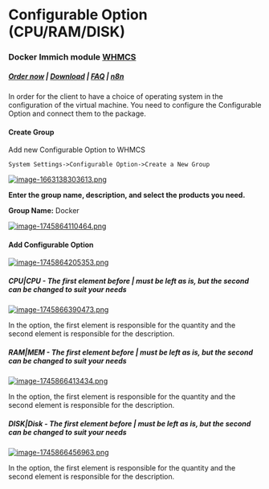 # Configurable Option (CPU/RAM/DISK)

### Docker Immich module **[WHMCS](https://puqcloud.com/link.php?id=77)** 

#####  [Order now](https://puqcloud.com/whmcs-module-docker-immich.php) | [Download](https://download.puqcloud.com/WHMCS/servers/PUQ_WHMCS-Docker-Immich/) | [FAQ](https://faq.puqcloud.com/) | [n8n](https://puqcloud.com/link.php?id=117)

In order for the client to have a choice of operating system in the configuration of the virtual machine. You need to configure the Configurable Option and connect them to the package.

#### Create Group

Add new Configurable Option to WHMCS

```
System Settings->Configurable Option->Create a New Group
```

[![image-1663138303613.png](https://doc.puq.info/uploads/images/gallery/2022-09/scaled-1680-/image-1663138303613.png)](https://doc.puq.info/uploads/images/gallery/2022-09/image-1663138303613.png)

**Enter the group name, description, and select the products you need.**

**Group Name:** Docker

[![image-1745864110464.png](https://doc.puq.info/uploads/images/gallery/2025-04/scaled-1680-/image-1745864110464.png)](https://doc.puq.info/uploads/images/gallery/2025-04/image-1745864110464.png)

#### Add Configurable Option

[![image-1745864205353.png](https://doc.puq.info/uploads/images/gallery/2025-04/scaled-1680-/image-1745864205353.png)](https://doc.puq.info/uploads/images/gallery/2025-04/image-1745864205353.png)

##### CPU|CPU - The first element before | must be left as is, but the second can be changed to suit your needs

[![image-1745866390473.png](https://doc.puq.info/uploads/images/gallery/2025-04/scaled-1680-/image-1745866390473.png)](https://doc.puq.info/uploads/images/gallery/2025-04/image-1745866390473.png)

In the option, the first element is responsible for the quantity and the second element is responsible for the description.

##### RAM|MEM - The first element before | must be left as is, but the second can be changed to suit your needs

[![image-1745866413434.png](https://doc.puq.info/uploads/images/gallery/2025-04/scaled-1680-/image-1745866413434.png)](https://doc.puq.info/uploads/images/gallery/2025-04/image-1745866413434.png)

In the option, the first element is responsible for the quantity and the second element is responsible for the description.

##### DISK|Disk - The first element before | must be left as is, but the second can be changed to suit your needs

[![image-1745866456963.png](https://doc.puq.info/uploads/images/gallery/2025-04/scaled-1680-/image-1745866456963.png)](https://doc.puq.info/uploads/images/gallery/2025-04/image-1745866456963.png)

In the option, the first element is responsible for the quantity and the second element is responsible for the description.